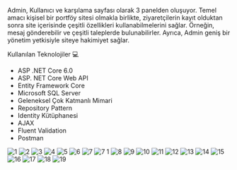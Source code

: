 Admin, Kullanıcı ve karşılama sayfası olarak 3 panelden oluşuyor. Temel amacı kişisel bir portföy sitesi olmakla birlikte,
ziyaretçilerin kayıt olduktan sonra site içerisinde çeşitli özellikleri kullanabilmelerini sağlar. Örneğin, mesaj gönderebilir ve çeşitli taleplerde bulunabilirler. Ayrıca, Admin geniş bir yönetim yetkisiyle siteye hakimiyet sağlar.

Kullanılan Teknolojiler 💻 
- ASP .NET Core 6.0
- ASP. NET Core Web API
- Entity Framework Core
- Microsoft SQL Server
- Geleneksel Çok Katmanlı Mimari
- Repository Pattern
- Identity Kütüphanesi
- AJAX 
- Fluent Validation
- Postman

![1](https://github.com/tekinn-ozturk/My-Portfolio-Management-Project/assets/138225093/b9a97021-7e13-4645-89b1-ec2fe74902ba)
![2](https://github.com/tekinn-ozturk/My-Portfolio-Management-Project/assets/138225093/28377277-e3c8-440b-9dae-3ce70eec4d71)
![3](https://github.com/tekinn-ozturk/My-Portfolio-Management-Project/assets/138225093/b3ed552c-1a9a-4e89-825e-96333b542e46)
![4](https://github.com/tekinn-ozturk/My-Portfolio-Management-Project/assets/138225093/11089cc3-0bd7-4997-b7f7-0924b1555613)
![5](https://github.com/tekinn-ozturk/My-Portfolio-Management-Project/assets/138225093/b7ef97dc-e0f9-4b87-847a-54cb8a7e6044)
![6](https://github.com/tekinn-ozturk/My-Portfolio-Management-Project/assets/138225093/c1194e65-c201-4bea-91f4-bfd481b6058f)
![7](https://github.com/tekinn-ozturk/My-Portfolio-Management-Project/assets/138225093/205c57a9-844b-4ecc-9ccc-c99bf7e2efb8)
![7 1](https://github.com/tekinn-ozturk/My-Portfolio-Management-Project/assets/138225093/7b6818fa-190f-4395-8b28-41bc45255d53)
![8](https://github.com/tekinn-ozturk/My-Portfolio-Management-Project/assets/138225093/b09b92ec-b79b-4158-a4a7-03c959510e3e)
![9](https://github.com/tekinn-ozturk/My-Portfolio-Management-Project/assets/138225093/c1c3b66a-38ad-42ae-afa4-a9b9eb9362e2)
![10](https://github.com/tekinn-ozturk/My-Portfolio-Management-Project/assets/138225093/e72161c6-ae79-44d6-92f0-f312208268af)
![11](https://github.com/tekinn-ozturk/My-Portfolio-Management-Project/assets/138225093/2a867f1c-5c01-4acb-9e95-3809c842105b)
![12](https://github.com/tekinn-ozturk/My-Portfolio-Management-Project/assets/138225093/5a533a1e-e458-45e7-b06d-8a47334ef4d3)
![13](https://github.com/tekinn-ozturk/My-Portfolio-Management-Project/assets/138225093/d926a476-26dc-458c-af1c-4e97a46636a2)
![14](https://github.com/tekinn-ozturk/My-Portfolio-Management-Project/assets/138225093/0f59a261-e35e-4e83-9827-e3fdf67e99bd)
![15](https://github.com/tekinn-ozturk/My-Portfolio-Management-Project/assets/138225093/a89d076c-0b4d-462e-aff7-bf80013b3c64)
![16](https://github.com/tekinn-ozturk/My-Portfolio-Management-Project/assets/138225093/fa04e9e0-25bf-48f9-98de-aff44ffd4cd9)
![17](https://github.com/tekinn-ozturk/My-Portfolio-Management-Project/assets/138225093/c1672ece-e349-4632-b319-a55176ec9650)
![18](https://github.com/tekinn-ozturk/My-Portfolio-Management-Project/assets/138225093/6fbedb1a-5bc4-44c3-8bfd-9fc99e747a38)
![19](https://github.com/tekinn-ozturk/My-Portfolio-Management-Project/assets/138225093/40ca94f2-ddfe-409e-9495-3a77ca0987c9)
